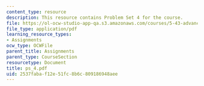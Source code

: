 ```yaml
---
content_type: resource
description: This resource contains Problem Set 4 for the course.
file: https://ol-ocw-studio-app-qa.s3.amazonaws.com/courses/5-43-advanced-organic-chemistry-spring-2007/2537fabaf12e51fc8b6c809186948aee_ps_4.pdf
file_type: application/pdf
learning_resource_types:
- Assignments
ocw_type: OCWFile
parent_title: Assignments
parent_type: CourseSection
resourcetype: Document
title: ps_4.pdf
uid: 2537faba-f12e-51fc-8b6c-809186948aee
---
```

